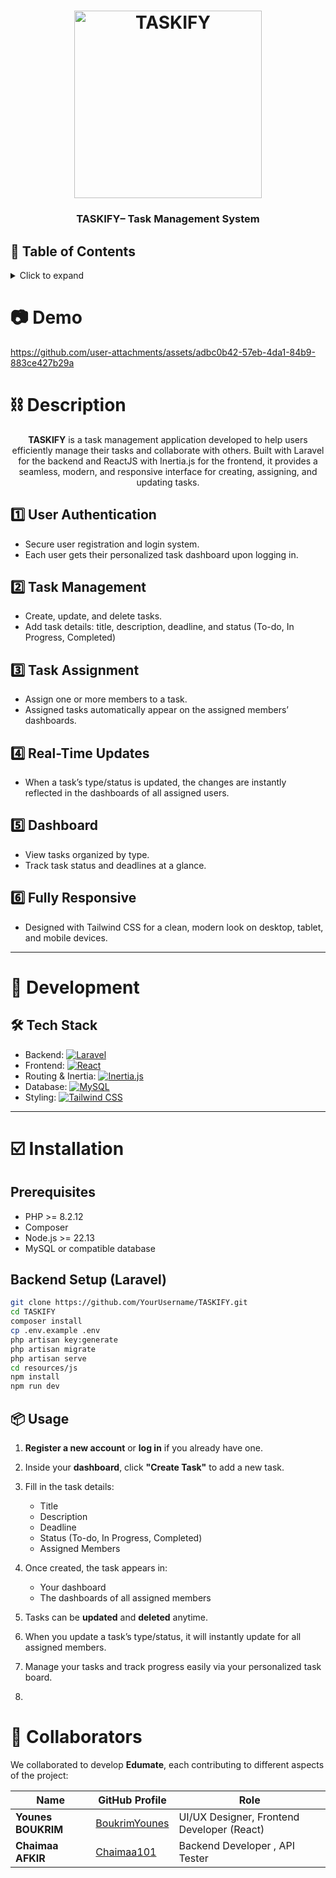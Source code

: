 <h1 align="center">
	<img
		width="300"
		alt="TASKIFY"
		src="https://github.com/Chaimaa101/Taskify/blob/master/resources/js/public/icon_white.jpg?raw=true">
</h1>

<h3 align="center">
	TASKIFY– Task Management System
</h3>

## 📖 Table of Contents

<details>
<summary>Click to expand</summary>

- [📖 Table of Contents](#-table-of-contents)
- [📷 Demo](#-demo)
- [⛓ Description](#-description)
	- [User Authentication](#user-authentication)
	- [Task Management](#task-management)
	- [Task Assignment](#task-assignment)
	- [Real-Time Updates](#real-time-updates)
	- [Dashboard](#dashboard)
	- [Fully Responsive](#fully-responsive)
- [🔨 Development](#-development)
	- [Tech Stack](#tech-stack)
- [☑️ Installation](#-installation)
	- [Prerequisites](#prerequisites)
	- [Backend Setup (Laravel)](#backend-setup-laravel)
	- [Frontend Setup (React)](#frontend-setup-react)
	- [Usage](#usage)
- [🤝 Collaborators](#-collaborators)

</details>

# 📷 Demo

https://github.com/user-attachments/assets/adbc0b42-57eb-4da1-84b9-883ce427b29a

# ⛓ Description

<p align="center">
	<b>TASKIFY</b> is a task management application developed to help users efficiently manage their tasks and collaborate with others. Built with Laravel for the backend and ReactJS with Inertia.js for the frontend, it provides a seamless, modern, and responsive interface for creating, assigning, and updating tasks.
</p>

## 1️⃣ User Authentication
- Secure user registration and login system.
- Each user gets their personalized task dashboard upon logging in.

## 2️⃣ Task Management
- Create, update, and delete tasks.
- Add task details: title, description, deadline, and status (To-do, In Progress, Completed)


## 3️⃣ Task Assignment
- Assign one or more members to a task.
- Assigned tasks automatically appear on the assigned members’ dashboards.

## 4️⃣ Real-Time Updates
- When a task’s type/status is updated, the changes are instantly reflected in the dashboards of all assigned users.

## 5️⃣ Dashboard
- View tasks organized by type.
- Track task status and deadlines at a glance.

## 6️⃣ Fully Responsive
- Designed with Tailwind CSS for a clean, modern look on desktop, tablet, and mobile devices.

---

# 🔨 Development

## 🛠 Tech Stack

- Backend: [![Laravel](https://img.shields.io/badge/Laravel-11-red?style=flat-square&logo=laravel&logoColor=white)](https://laravel.com/)
- Frontend: [![React](https://img.shields.io/badge/React-18-blue?style=flat-square&logo=react&logoColor=white)](https://reactjs.org/)
- Routing & Inertia: [![Inertia.js](https://img.shields.io/badge/Inertia.js-SPA-lightgrey?style=flat-square)](https://inertiajs.com/)
- Database: [![MySQL](https://img.shields.io/badge/MySQL-Database-orange?style=flat-square&logo=mysql&logoColor=white)](https://www.mysql.com/)
- Styling: [![Tailwind CSS](https://img.shields.io/badge/TailwindCSS-Styling-teal?style=flat-square&logo=tailwindcss&logoColor=white)](https://tailwindcss.com/)

---

# ☑️ Installation

## Prerequisites
- PHP >= 8.2.12
- Composer
- Node.js >= 22.13
- MySQL or compatible database

## Backend Setup (Laravel)

```bash
git clone https://github.com/YourUsername/TASKIFY.git
cd TASKIFY
composer install
cp .env.example .env
php artisan key:generate
php artisan migrate
php artisan serve
cd resources/js
npm install
npm run dev
```

## 📦 Usage

1. **Register a new account** or **log in** if you already have one.
2. Inside your **dashboard**, click **"Create Task"** to add a new task.
3. Fill in the task details:
   - Title
   - Description
   - Deadline
   - Status (To-do, In Progress, Completed)
   - Assigned Members
4. Once created, the task appears in:
   - Your dashboard
   - The dashboards of all assigned members
5. Tasks can be **updated** and **deleted** anytime.
6. When you update a task’s type/status, it will instantly update for all assigned members.
7. Manage your tasks and track progress easily via your personalized task board.

8. 
# 🤝 Collaborators

We collaborated to develop **Edumate**, each contributing to different aspects of the project:

| Name                | GitHub Profile                                      | Role                                                |
|-------------------- |---------------------------------------------------- |---------------------------------------------------- |
| **Younes BOUKRIM**  | [BoukrimYounes](https://github.com/BoukrimYounes)   | UI/UX Designer, Frontend Developer (React)          |
| **Chaimaa AFKIR**   | [Chaimaa101](https://github.com/Chaimaa101)         | Backend Developer , API Tester                      |



